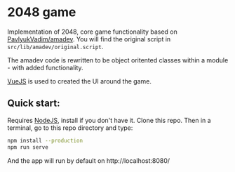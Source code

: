 # 2048 game

Implementation of 2048, core game functionality 
based on [PavlyukVadim/amadev](https://github.com/PavlyukVadim/amadev).
You will find the original script in `src/lib/amadev/original.script`.

The amadev code is rewritten to be object oritented 
classes within a module - with added functionality.

[VueJS](https://vuejs.org/) is used to created the UI around the game.

## Quick start:
Requires [NodeJS](https://nodejs.org/en/), install if you don't have it.
Clone this repo. Then in a terminal, go to this repo directory and type:
```bash
npm install --production
npm run serve
```

And the app will run by default on http://localhost:8080/

